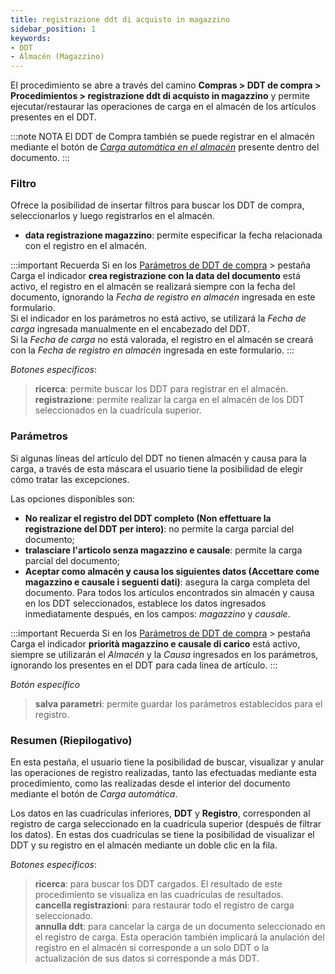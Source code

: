 ```yaml
---
title: registrazione ddt di acquisto in magazzino
sidebar_position: 1
keywords:
- DDT
- Almacén (Magazzino)
---
```


El procedimiento se abre a través del camino **Compras > DDT de compra > Procedimientos > registrazione ddt di acquisto in magazzino** y permite ejecutar/restaurar las operaciones de carga en el almacén de los artículos presentes en el DDT.

:::note NOTA
El DDT de Compra también se puede registrar en el almacén mediante el botón de [*Carga automática en el almacén*](/docs/purchase/purchase-delivery-note/procedures/create-delivery-notes-from-orders) presente dentro del documento.
:::

### Filtro

Ofrece la posibilidad de insertar filtros para buscar los DDT de compra, seleccionarlos y luego registrarlos en el almacén.

- **data registrazione magazzino**: permite especificar la fecha relacionada con el registro en el almacén.

:::important Recuerda
Si en los [Parámetros de DDT de compra](/docs/configurations/parameters/purchase/purchase-delivery-note-parameters) > pestaña Carga el indicador **crea registrazione con la data del documento** está activo, el registro en el almacén se realizará siempre con la fecha del documento, ignorando la *Fecha de registro en almacén* ingresada en este formulario.  
Si el indicador en los parámetros no está activo, se utilizará la *Fecha de carga* ingresada manualmente en el encabezado del DDT.  
Si la *Fecha de carga* no está valorada, el registro en el almacén se creará con la *Fecha de registro en almacén* ingresada en este formulario.
:::

*Botones específicos*:

> **ricerca**: permite buscar los DDT para registrar en el almacén.  
> **registrazione**: permite realizar la carga en el almacén de los DDT seleccionados en la cuadrícula superior.


### Parámetros

Si algunas líneas del artículo del DDT no tienen almacén y causa para la carga, a través de esta máscara el usuario tiene la posibilidad de elegir cómo tratar las excepciones.

Las opciones disponibles son:

- **No realizar el registro del DDT completo (Non effettuare la registrazione del DDT per intero)**: no permite la carga parcial del documento;  
- **tralasciare l'articolo senza magazzino e causale**: permite la carga parcial del documento;  
- **Aceptar como almacén y causa los siguientes datos (Accettare come magazzino e causale i seguenti dati)**: asegura la carga completa del documento. Para todos los artículos encontrados sin almacén y causa en los DDT seleccionados, establece los datos ingresados inmediatamente después, en los campos: *magazzino* y *causale*.

:::important Recuerda
Si en los [Parámetros de DDT de compra](/docs/configurations/parameters/purchase/purchase-delivery-note-parameters) > pestaña Carga el indicador **priorità magazzino e causale di carico** está activo, siempre se utilizarán el *Almacén* y la *Causa* ingresados en los parámetros, ignorando los presentes en el DDT para cada línea de artículo.
:::

*Botón específico*

> **salva parametri**: permite guardar los parámetros establecidos para el registro.

### Resumen (Riepilogativo)

En esta pestaña, el usuario tiene la posibilidad de buscar, visualizar y anular las operaciones de registro realizadas, tanto las efectuadas mediante esta procedimiento, como las realizadas desde el interior del documento mediante el botón de *Carga automática*.

Los datos en las cuadrículas inferiores, **DDT** y **Registro**, corresponden al registro de carga seleccionado en la cuadrícula superior (después de filtrar los datos). En estas dos cuadrículas se tiene la posibilidad de visualizar el DDT y su registro en el almacén mediante un doble clic en la fila.

*Botones específicos*:
> **ricerca**: para buscar los DDT cargados. El resultado de este procedimiento se visualiza en las cuadrículas de resultados.  
> **cancella registrazioni**: para restaurar todo el registro de carga seleccionado.  
> **annulla ddt**: para cancelar la carga de un documento seleccionado en el registro de carga. Esta operación también implicará la anulación del registro en el almacén si corresponde a un solo DDT o la actualización de sus datos si corresponde a más DDT.
